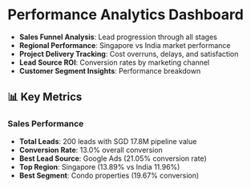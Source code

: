 # Performance Analytics Dashboard

- **Sales Funnel Analysis**: Lead progression through all stages
- **Regional Performance**: Singapore vs India market performance  
- **Project Delivery Tracking**: Cost overruns, delays, and satisfaction
- **Lead Source ROI**: Conversion rates by marketing channel
- **Customer Segment Insights**: Performance breakdown 

## 📊 Key Metrics

### Sales Performance
- **Total Leads**: 200 leads with SGD 17.8M pipeline value
- **Conversion Rate**: 13.0% overall conversion 
- **Best Lead Source**: Google Ads (21.05% conversion rate)
- **Top Region**: Singapore (13.89% vs India 11.96%)
- **Best Segment**: Condo properties (19.67% conversion)

